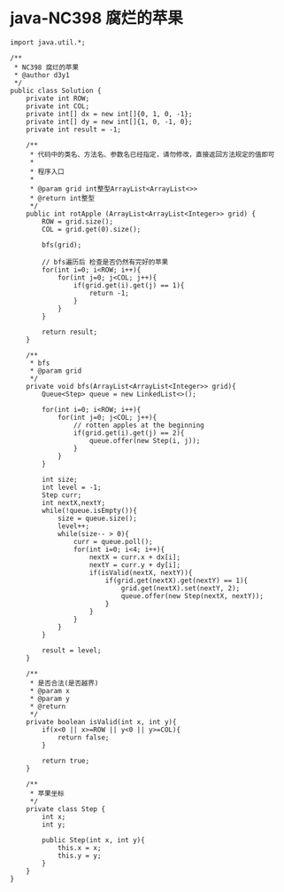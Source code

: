 # java-NC398 腐烂的苹果


    import java.util.*;
    
    /**
     * NC398 腐烂的苹果
     * @author d3y1
     */
    public class Solution {
        private int ROW;
        private int COL;
        private int[] dx = new int[]{0, 1, 0, -1};
        private int[] dy = new int[]{1, 0, -1, 0};
        private int result = -1;
    
        /**
         * 代码中的类名、方法名、参数名已经指定，请勿修改，直接返回方法规定的值即可
         *
         * 程序入口
         *
         * @param grid int整型ArrayList<ArrayList<>>
         * @return int整型
         */
        public int rotApple (ArrayList<ArrayList<Integer>> grid) {
            ROW = grid.size();
            COL = grid.get(0).size();
    
            bfs(grid);
    
            // bfs遍历后 检查是否仍然有完好的苹果
            for(int i=0; i<ROW; i++){
                for(int j=0; j<COL; j++){
                    if(grid.get(i).get(j) == 1){
                        return -1;
                    }
                }
            }
    
            return result;
        }
    
        /**
         * bfs
         * @param grid
         */
        private void bfs(ArrayList<ArrayList<Integer>> grid){
            Queue<Step> queue = new LinkedList<>();
    
            for(int i=0; i<ROW; i++){
                for(int j=0; j<COL; j++){
                    // rotten apples at the beginning
                    if(grid.get(i).get(j) == 2){
                        queue.offer(new Step(i, j));
                    }
                }
            }
    
            int size;
            int level = -1;
            Step curr;
            int nextX,nextY;
            while(!queue.isEmpty()){
                size = queue.size();
                level++;
                while(size-- > 0){
                    curr = queue.poll();
                    for(int i=0; i<4; i++){
                        nextX = curr.x + dx[i];
                        nextY = curr.y + dy[i];
                        if(isValid(nextX, nextY)){
                            if(grid.get(nextX).get(nextY) == 1){
                                grid.get(nextX).set(nextY, 2);
                                queue.offer(new Step(nextX, nextY));
                            }
                        }
                    }
                }
            }
    
            result = level;
        }
    
        /**
         * 是否合法(是否越界)
         * @param x
         * @param y
         * @return
         */
        private boolean isValid(int x, int y){
            if(x<0 || x>=ROW || y<0 || y>=COL){
                return false;
            }
    
            return true;
        }
    
        /**
         * 苹果坐标
         */
        private class Step {
            int x;
            int y;
    
            public Step(int x, int y){
                this.x = x;
                this.y = y;
            }
        }
    }

  


